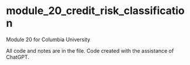 # module_20_credit_risk_classification
Module 20 for Columbia University

All code and notes are in the file. Code created with the assistance of ChatGPT.

